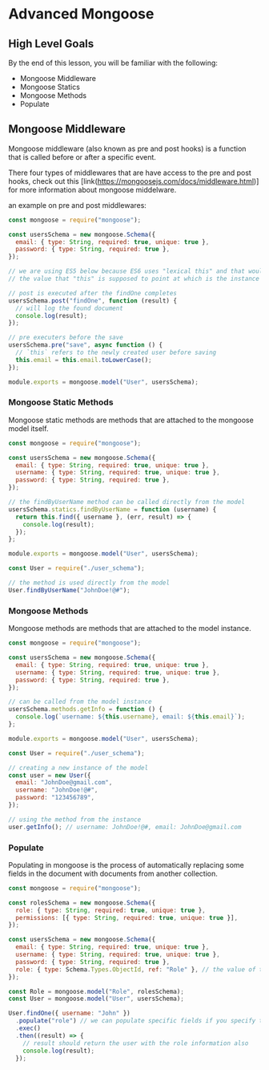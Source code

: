 # Advanced Mongoose

## High Level Goals

By the end of this lesson, you will be familiar with the following:

- Mongoose Middleware
- Mongoose Statics
- Mongoose Methods
- Populate

## Mongoose Middleware

Mongoose middleware (also known as pre and post hooks) is a function that is called before or after a specific event.

There four types of middlewares that are have access to the pre and post hooks, check out this [link(https://mongoosejs.com/docs/middleware.html)] for more information about mongoose middelware.

an example on pre and post middlewares:

```js
const mongoose = require("mongoose");

const usersSchema = new mongoose.Schema({
  email: { type: String, required: true, unique: true },
  password: { type: String, required: true },
});

// we are using ES5 below because ES6 uses "lexical this" and that would change
// the value that "this" is supposed to point at which is the instance of the user

// post is executed after the findOne completes
usersSchema.post("findOne", function (result) {
  // will log the found document
  console.log(result);
});

// pre executers before the save
usersSchema.pre("save", async function () {
  // `this` refers to the newly created user before saving
  this.email = this.email.toLowerCase();
});

module.exports = mongoose.model("User", usersSchema);
```

### Mongoose Static Methods

Mongoose static methods are methods that are attached to the mongoose model itself.

```js
const mongoose = require("mongoose");

const usersSchema = new mongoose.Schema({
  email: { type: String, required: true, unique: true },
  username: { type: String, required: true, unique: true },
  password: { type: String, required: true },
});

// the findByUserName method can be called directly from the model
usersSchema.statics.findByUserName = function (username) {
  return this.find({ username }, (err, result) => {
    console.log(result);
  });
};

module.exports = mongoose.model("User", usersSchema);
```

```js
const User = require("./user_schema");

// the method is used directly from the model
User.findByUserName("JohnDoe!@#");
```

### Mongoose Methods

Mongoose methods are methods that are attached to the model instance.

```js
const mongoose = require("mongoose");

const usersSchema = new mongoose.Schema({
  email: { type: String, required: true, unique: true },
  username: { type: String, required: true, unique: true },
  password: { type: String, required: true },
});

// can be called from the model instance
usersSchema.methods.getInfo = function () {
  console.log(`username: ${this.username}, email: ${this.email}`);
};

module.exports = mongoose.model("User", usersSchema);
```

```js
const User = require("./user_schema");

// creating a new instance of the model
const user = new User({
  email: "JohnDoe@gmail.com",
  username: "JohnDoe!@#",
  password: "123456789",
});

// using the method from the instance
user.getInfo(); // username: JohnDoe!@#, email: JohnDoe@gmail.com
```

### Populate

Populating in mongoose is the process of automatically replacing some fields in the document with documents from another collection.

```js
const mongoose = require("mongoose");

const rolesSchema = new mongoose.Schema({
  role: { type: String, required: true, unique: true },
  permissions: [{ type: String, required: true, unique: true }],
});

const usersSchema = new mongoose.Schema({
  email: { type: String, required: true, unique: true },
  username: { type: String, required: true, unique: true },
  password: { type: String, required: true },
  role: { type: Schema.Types.ObjectId, ref: "Role" }, // the value of the field must be an ObjectId from Role
});

const Role = mongoose.model("Role", rolesSchema);
const User = mongoose.model("User", usersSchema);

User.findOne({ username: "John" })
  .populate("role") // we can populate specific fields if you specify them in a second argument like this, .populate("role". "role")
  .exec()
  .then((result) => {
    // result should return the user with the role information also
    console.log(result);
  });
```
